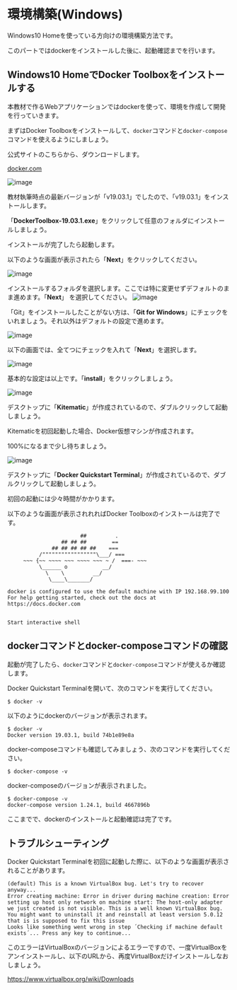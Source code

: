 # 環境構築(Windows)
Windows10 Homeを使っている方向けの環境構築方法です。

このパートではdockerをインストールした後に、起動確認までを行います。

## Windows10 HomeでDocker Toolboxをインストールする
本教材で作るWebアプリケーションではdockerを使って、環境を作成して開発を行っていきます。

まずはDocker Toolboxをインストールして、`docker`コマンドと`docker-compose`コマンドを使えるようにしましょう。

公式サイトのこちらから、ダウンロードします。

[docker.com](https://github.com/docker/toolbox/releases)

![image](https://gyazo.com/19b7bd18e13b64bad0658e9e6f896d30.png)

教材執筆時点の最新バージョンが「v19.03.1」でしたので、「v19.03.1」をインストールします。

「**DockerToolbox-19.03.1.exe**」をクリックして任意のフォルダにインストールしましょう。

インストールが完了したら起動します。

以下のような画面が表示されたら「**Next**」をクリックしてください。

![image](https://gyazo.com/aa88559019dc2f710c1ce746f5cade67.png)

インストールするフォルダを選択します。ここでは特に変更せずデフォルトのまま進めます。「**Next**」
を選択してください。
![image](https://gyazo.com/c5c3e2c15eeafc2782ca885e6594a5ac.png)

「Git」をインストールしたことがない方は、「**Git for Windows**」にチェックをいれましょう。それ以外はデフォルトの設定で進めます。

![image](https://gyazo.com/4a90d106273b7953b0400009093f91df.png)

以下の画面では、全てつにチェックを入れて「**Next**」を選択します。

![image](https://gyazo.com/062e4c6834ec03807f01bca16ec4d2df)

基本的な設定は以上です。「**install**」をクリックしましょう。

![image](https://gyazo.com/099fe9c9c7aaefc8b8b36fe998020384.png)

 デスクトップに「**Kitematic**」が作成されているので、ダブルクリックして起動しましょう。
 
Kitematicを初回起動した場合、Docker仮想マシンが作成されます。

100%になるまで少し待ちましょう。

 ![image](https://gyazo.com/be491576b5b1b79e939ba5dc153e738a)

 デスクトップに「**Docker Quickstart Terminal**」が作成されているので、ダブルクリックして起動しましょう。
 
 初回の起動には少々時間がかかります。
 
 以下のような画面が表示されれればDocker Toolboxのインストールは完了です。
 
 ```
                        ##         .
                  ## ## ##        ==
               ## ## ## ## ##    ===
           /"""""""""""""""""\___/ ===
      ~~~ {~~ ~~~~ ~~~ ~~~~ ~~~ ~ /  ===- ~~~
           \______ o           __/
             \    \         __/
              \____\_______/

docker is configured to use the default machine with IP 192.168.99.100
For help getting started, check out the docs at https://docs.docker.com


Start interactive shell
 ```

## dockerコマンドとdocker-composeコマンドの確認

起動が完了したら、`docker`コマンドと`docker-compose`コマンドが使えるか確認します。

Docker Quickstart Terminalを開いて、次のコマンドを実行してください。

```
$ docker -v
```

以下のようにdockerのバージョンが表示されます。

```
$ docker -v
Docker version 19.03.1, build 74b1e89e8a
```

docker-composeコマンドも確認してみましょう、次のコマンドを実行してください。

```
$ docker-compose -v
```

docker-composeのバージョンが表示されました。

```
$ docker-compose -v
docker-compose version 1.24.1, build 4667896b
```

ここまでで、dockerのインストールと起動確認は完了です。

## トラブルシューティング

Docker Quickstart Terminalを初回に起動した際に、以下のような画面が表示されることがあります。

```
(default) This is a known VirtualBox bug. Let's try to recover anyway...
Error creating machine: Error in driver during machine creation: Error setting up host only network on machine start: The host-only adapter we just created is not visible. This is a well known VirtualBox bug. You might want to uninstall it and reinstall at least version 5.0.12 that is is supposed to fix this issue
Looks like something went wrong in step ´Checking if machine default exists´... Press any key to continue...
```

このエラーはVirtualBoxのバージョンによるエラーですので、一度VirtualBoxをアンインストールし、以下のURLから、再度VirtualBoxだけインストールしなおしましょう。

https://www.virtualbox.org/wiki/Downloads
